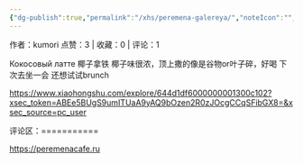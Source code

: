 ```yaml
---
{"dg-publish":true,"permalink":"/xhs/peremena-galereya/","noteIcon":"","updated":"2025-03-17T22:23:45.205+08:00"}
---
```


作者：kumori
点赞：3   |   收藏：0   |   评论：1

Кокосовый латте 椰子拿铁 椰子味很浓，顶上撒的像是谷物or叶子碎，好喝
下次去坐一会 还想试试brunch

https://www.xiaohongshu.com/explore/644d1df6000000001300c102?xsec_token=ABEe5BUgS9umITUaA9yAQ9bOzen2R0zJOcgCCqSFibGX8=&xsec_source=pc_user

评论区：===========

https://peremenacafe.ru